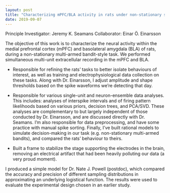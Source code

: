 ```yaml
---
layout: post
title: "Characterizing mPFC/BLA activity in rats under non-stationary stochastic reward"
date: 2019-09-07
---
```


Principle Investigator: Jeremy K. Seamans
Collaborator: Einar Ö. Einarsson

The objective of this work is to characterize the neural activity within the medial prefrontal cortex (mPFC) and basolateral amygdala (BLA) of rats, during a non-stationary multi-armed bandit-style task. We performed simultaneous multi-unit extracellular recording in the mPFC and BLA.

- Responsible for refining the rats’ tasks to better isolate behaviours of interest, as well as training and electrophysiological data collection on these tasks. Along with Dr. Einarsson, I adjust amplitude and shape thresholds based on the spike waveforms we’re detecting that day.

- Responsible for various single-unit and neuron-ensemble data analyses. This includes: analyses of interspike intervals and of firing pattern likelihoods based on various priors, decision trees, and PCA/SVD. These analyses are complementary to but largely independent of those conducted by Dr. Einarsson, and are discussed directly with Dr. Seamans. I’m also responsible for data preprocessing, and have some practice with manual spike sorting. Finally, I’ve built rational models to simulate decision-making in our task (e.g. non-stationary multi-armed bandits), and compared the rats’ behaviour to theirs.

- Built a frame to stabilize the stage supporting the electrodes in the brain, removing an electrical artifact that had been heavily polluting our data (a very proud moment).

I produced a simple model for Dr. Nate J. Powell (postdoc), which compared the accuracy and precision of different sampling distributions in approximating an underlying logistical function. The results were used to evaluate the experimental design chosen in an earlier study.

